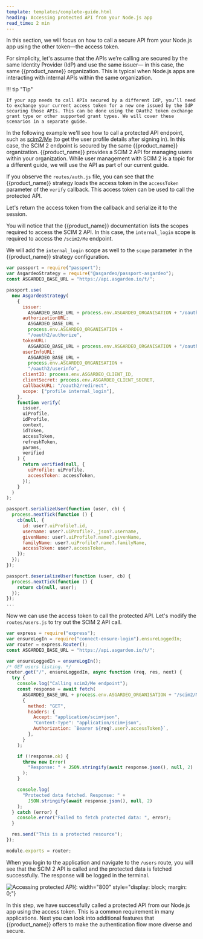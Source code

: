 ```yaml
---
template: templates/complete-guide.html
heading: Accessing protected API from your Node.js app
read_time: 2 min
---
```


In this section, we will focus on how to call a secure API from your Node.js app using the other token—the access token.

For simplicity, let's assume that the APIs we’re calling are secured by the same Identity Provider (IdP) and use the same issuer— in this case, the same {{product_name}} organization. This is typical when Node.js apps are interacting with internal APIs within the same organization.

!!! tip "Tip"

    If your app needs to call APIs secured by a different IdP, you’ll need to exchange your current access token for a new one issued by the IdP securing those APIs. This can be done using the OAuth2 token exchange grant type or other supported grant types. We will cover these scenarios in a separate guide.

In the following example we'll see how to call a protected API endpoint, such as [scim2/Me](https://wso2.com/asgardeo/docs/apis/scim2-me/) (to get the user profile details after signing in). In this case, the SCIM 2 endpoint is secured by the same {{product_name}} organization. {{product_name}} provides a SCIM 2 API for managing users within your organization. While user management with SCIM 2 is a topic for a different guide, we will use the API as part of our current guide.

If you observe the `routes/auth.js` file, you can see that the {{product_name}} strategy loads the access token in the `accessToken` parameter of the `verify` callback. This access token can be used to call the protected API.

Let's return the access token from the callback and serialize it to the session. 

You will notice that the {{product_name}} documentation lists the scopes required to access the SCIM 2 API. In this case, the `internal_login` scope is required to access the `/scim2/Me` endpoint.

We will add the `internal_login` scope as well to the `scope` parameter in the {{product_name}} strategy configuration.

```javascript hl_lines="23 38 51"
var passport = require("passport");
var AsgardeoStrategy = require("@asgardeo/passport-asgardeo");
const ASGARDEO_BASE_URL = "https://api.asgardeo.io/t/";

passport.use(
  new AsgardeoStrategy(
    {
      issuer:
        ASGARDEO_BASE_URL + process.env.ASGARDEO_ORGANISATION + "/oauth2/token",
      authorizationURL:
        ASGARDEO_BASE_URL +
        process.env.ASGARDEO_ORGANISATION +
        "/oauth2/authorize",
      tokenURL:
        ASGARDEO_BASE_URL + process.env.ASGARDEO_ORGANISATION + "/oauth2/token",
      userInfoURL:
        ASGARDEO_BASE_URL +
        process.env.ASGARDEO_ORGANISATION +
        "/oauth2/userinfo",
      clientID: process.env.ASGARDEO_CLIENT_ID,
      clientSecret: process.env.ASGARDEO_CLIENT_SECRET,
      callbackURL: "/oauth2/redirect",
      scope: ["profile internal_login"],
    },
    function verify(
      issuer,
      uiProfile,
      idProfile,
      context,
      idToken,
      accessToken,
      refreshToken,
      params,
      verified
    ) {
      return verified(null, {
        uiProfile: uiProfile,
        accessToken: accessToken,
      });
    }
  )
);

passport.serializeUser(function (user, cb) {
  process.nextTick(function () {
    cb(null, {
      id: user?.uiProfile?.id,
      username: user?.uiProfile?._json?.username,
      givenName: user?.uiProfile?.name?.givenName,
      familyName: user?.uiProfile?.name?.familyName,
      accessToken: user?.accessToken,
    });
  });
});

passport.deserializeUser(function (user, cb) {
  process.nextTick(function () {
    return cb(null, user);
  });
});
...
```

Now we can use the access token to call the protected API. Let's modify the `routes/users.js` to try out the SCIM 2 API call.

```javascript hl_lines="4 8-35"
var express = require("express");
var ensureLogIn = require("connect-ensure-login").ensureLoggedIn;
var router = express.Router();
const ASGARDEO_BASE_URL = "https://api.asgardeo.io/t/";

var ensureLoggedIn = ensureLogIn();
/* GET users listing. */
router.get("/", ensureLoggedIn, async function (req, res, next) {
  try {
    console.log("Calling scim2/Me endpoint");
    const response = await fetch(
      ASGARDEO_BASE_URL + process.env.ASGARDEO_ORGANISATION + "/scim2/Me",
      {
        method: "GET",
        headers: {
          Accept: "application/scim+json",
          "Content-Type": "application/scim+json",
          Authorization: `Bearer ${req?.user?.accessToken}`,
        },
      }
    );

    if (!response.ok) {
      throw new Error(
        "Response: " + JSON.stringify(await response.json(), null, 2)
      );
    }

    console.log(
      "Protected data fetched. Response: " +
        JSON.stringify(await response.json(), null, 2)
    );
  } catch (error) {
    console.error("Failed to fetch protected data: ", error);
  }

  res.send("This is a protected resource");
});

module.exports = router;
```

When you login to the application and navigate to the `/users` route, you will see that the SCIM 2 API is called and the protected data is fetched successfully. The response will be logged in the terminal.

![Accessing protected API]({{base_path}}/complete-guides/nodejs/assets/img/image16.png){: width="800" style="display: block; margin: 0;"}

In this step, we have successfully called a protected API from our Node.js app using the access token. This is a common requirement in many applications. Next you can look into additional features that {{product_name}} offers to make the authentication flow more diverse and secure.